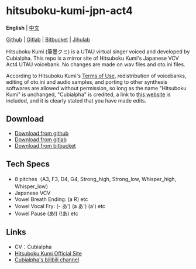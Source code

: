# hitsuboku-kumi-jpn-act4

**English** | [中文](README_zh.md)

[Github](https://github.com/oxygen-dioxide/hitsuboku-kumi-jpn-act4) | 
[Gitlab](https://gitlab.com/oxygen-dioxide/hitsuboku-kumi-jpn-act4) | 
[Bitbucket](https://bitbucket.org/oxygendioxide/hitsuboku-kumi-jpn-act4) | 
[Jihulab](https://jihulab.com/oxygen-dioxide/hitsuboku-kumi-jpn-act4)

Hitsuboku Kumi (筆墨クミ) is a UTAU virtual singer voiced and developed by Cubialpha. This repo is a mirror site of Hitsuboku Kumi's Japanese VCV Act4 UTAU voicebank. No changes are made on wav files and oto.ini files.

According to Hitsuboku Kumi's [Terms of Use](license.md), redistribution of voicebanks, editing of oto.ini and audio samples, and porting to other synthesis softwares are allowed without permission, so long as the name "Hitsuboku Kumi" is unchanged, "Cubialpha" is credited, a link to [this website](https://cubialpha.wixsite.com/koomstar) is included, and it is clearly stated that you have made edits.

## Download
- [Download from github](https://github.com/oxygen-dioxide/hitsuboku-kumi-jpn-act4/archive/refs/heads/main.zip)
- [Download from gitlab](https://gitlab.com/oxygen-dioxide/hitsuboku-kumi-jpn-act4/-/archive/main/milk-jpn-main.zip)
- [Download from bitbucket](https://bitbucket.org/oxygendioxide/hitsuboku-kumi-jpn-act4/get/main.zip)

## Tech Specs
- 8 pitches（A3, F3, D4, G4, Strong_high, Strong_low, Whisper_high, Whisper_low）
- Japanese VCV
- Vowel Breath Ending: (a R) etc
- Vowel Vocal Fry: (- あ') (a あ') (a') etc
- Vowel Pause (あ!) (!あ) etc

## Links
- CV：Cubialpha
- [Hitsuboku Kumi Official Site](https://cubialpha.wixsite.com/koomstar)
- [Cubialpha's bilibili channel](https://space.bilibili.com/522152972)
